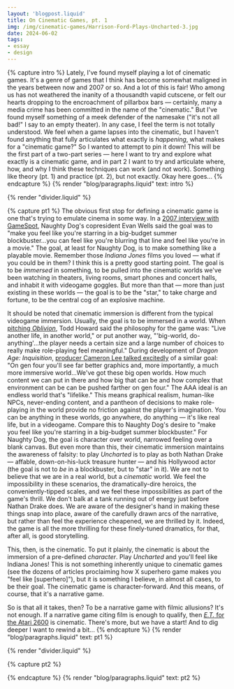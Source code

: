 ```yaml
---
layout: 'blogpost.liquid'
title: On Cinematic Games, pt. 1
img: /img/cinematic-games/Harrison-Ford-Plays-Uncharted-3.jpg
date: 2024-06-02
tags: 
- essay
- design
---
```


{% capture intro %}
Lately, I've found myself playing a lot of cinematic games. It's a genre of games that I think has become somewhat maligned in the years between now and 2007 or so. And a lot of this is fair! Who among us has not weathered the inanity of a thousandth vapid cutscene, or felt our hearts dropping to the encroachment of pillarbox bars — certainly, many a media crime has been committed in the name of the "cinematic." But I've found myself something of a meek defender of the namesake ("it's not all bad!" I say to an empty theater). In any case, I feel the term is not totally understood. We feel when a game lapses into the cinematic, but I haven't found anything that fully articulates what exactly is _happening_, what makes for a "cinematic game?" So I wanted to attempt to pin it down! This will be the first part of a two-part series — here I want to try and explore what exactly is a cinematic game, and in part 2 I want to try and articulate where, how, and why I think these techniques can work (and not work). Something like theory (pt. 1) and practice (pt. 2), but not exactly. Okay here goes...
{% endcapture %}
{% render "blog/paragraphs.liquid" text: intro %}

{% render "divider.liquid" %}

<!-- <div class="Blog-imageFullWidth">
    <img src="/img/cinematic-games/king-kong.jpg"></img>
</div>-->

{% capture pt1 %}
The obvious first stop for defining a cinematic game is one that's trying to emulate cinema in some way. In a <a href="https://www.gamespot.com/articles/qanda-naughty-dog-on-uncharted/1100-6181783/">2007 interview with GameSpot</a>, Naughty Dog's copresident Evan Wells said the goal was to "make you feel like you're starring in a big-budget summer blockbuster...you can feel like you're blurring that line and feel like you're in a movie." The goal, at least for Naughty Dog, is to make something like a playable movie. Remember those _Indiana Jones_ films you loved — what if you could be in them? I think this is a pretty good starting point. The goal is to be _immersed_ in something, to be pulled into the cinematic worlds we've been watching in theaters, living rooms, smart phones and concert halls, and inhabit it with videogame goggles. But more than that — more than just existing in these worlds — the goal is to be the "star," to take charge and fortune, to be the central cog of an explosive machine.

It should be noted that cinematic immersion is different from the typical videogame immersion. Usually, the goal is to be immersed in a world. When <a href="https://www.gamespot.com/articles/the-elder-scrolls-iv-oblivion-qanda-overview-character-development-fallout/1100-6111720/">pitching _Oblivion_</a>, Todd Howard said the philosophy for the game was: "Live another life, in another world," or put another way, "'big-world, do-anything'...the player needs a certain size and a large number of choices to really make role-playing feel meaningful." During development of _Dragon Age: Inquisition_, <a href="https://www.eurogamer.net/bioware-next-gen-dragon-age-inquisition-will-have-more-immersive-world">producer Cameron Lee talked excitedly</a> of a similar goal: "On gen four you'll see far better graphics and, more importantly, a much more immersive world...We've got these big open worlds. How much content we can put in there and how big that can be and how complex that environment can be can be pushed farther on gen four." The AAA ideal is an endless world that's "lifelike." This means graphical realism, human-like NPCs, never-ending content, and a pantheon of decisions to make role-playing in the world provide no friction against the player's imagination. You can be anything in these worlds, go anywhere, do anything — it's like real life, but in a videogame. Compare this to Naughty Dog's desire to "make you feel like you're starring in a big-budget summer blockbuster." For Naughty Dog, the goal is character over world, narrowed feeling over a blank canvas. But even more than this, their cinematic immersion maintains the awareness of falsity: to play _Uncharted_ is to play as both Nathan Drake — affable, down-on-his-luck treasure hunter — and his Hollywood actor (the goal is not to _be_ in a blockbuster, but to "star" in it). We are not to believe that we are in a real world, but a _cinematic_ world. We feel the impossibility in these scenarios, the dramatically-dire heroics, the conveniently-tipped scales, and we feel these impossibilities as part of the game's thrill. We don't balk at a tank running out of energy just before Nathan Drake does. We are aware of the designer's hand in making these things snap into place, aware of the carefully drawn arcs of the narrative, but rather than feel the experience cheapened, we are thrilled by it. Indeed, the game is all the more thrilling for these finely-tuned dramatics, for that, after all, is good storytelling.

This, then, is the cinematic. To put it plainly, the cinematic is about the immersion of a pre-defined _character_. Play _Uncharted_ and you'll feel like Indiana Jones! This is not something inherently unique to cinematic games (see the dozens of articles proclaiming how X superhero game makes you "feel like [superhero]"), but it is something I believe, in almost all cases, to be their goal. The cinematic game is character-forward. And this means, of course, that it's a narrative game.

So is that all it takes, then? To be a narrative game with filmic allusions? It's not enough. If a narrative game citing film is enough to qualify, then <a href="https://www.youtube.com/watch?v=CcYcX0wfJ_0">_E.T._ for the Atari 2600</a> is cinematic. There's more, but we have a start! And to dig deeper I want to rewind a bit...
{% endcapture %}
{% render "blog/paragraphs.liquid" text: pt1 %}

{% render "divider.liquid" %}

{% capture pt2 %}

{% endcapture %}
{% render "blog/paragraphs.liquid" text: pt2 %}



<!-- This is all well and good, but it doesn't give us a lot to go on. _How_ is that achieved? If simple allusion to a film is enough to make something "cinematic" then <a href="https://www.youtube.com/watch?v=CcYcX0wfJ_0">_E.T._ for the Atari 2600</a> is cinematic...In <a href="https://www.eurogamer.net/uncharted-drakes-fortune-first-impressions">a Eurogamer interviewer</a> leading up to its release, director Amy Hennig said that _Uncharted_ was going for "emotional realism." "Emotional realism," she says, "is about creating characters you can buy into as real, down-to-earth, authentic people. They're not over-drawn, over-the-top cartoon characters."  




{% render "divider.liquid" %}



To begin, it seems to me that the "cinematic" is about immersion of _character_. This stands in constrast to the traditional videogame fantasy of immersion in a world. When <a href="https://www.gamespot.com/articles/the-elder-scrolls-iv-oblivion-qanda-overview-character-development-fallout/1100-6111720/">pitching _Oblivion_</a>, Todd Howard said the philosophy for the game was: "Live another life, in another world," or put another way, "'big-world, do-anything'...the player needs a certain size and a large number of choices to really make role-playing feel meaningful." 

Hennig says _Uncharted_ is going for "emotional realism": "'Emotional realism is about creating characters you can buy into as real, down-to-earth, authentic people. They're not over-drawn, over-the-top cartoon characters,' says Hennig.
https://www.eurogamer.net/uncharted-drakes-fortune-first-impressions

Eurogamer review: "Uncharted seems to actively want to keep you immersed and entertained instead of wandering around cluelessly clicking or jumping on everything in the vain hope of it being the right path" "the game's ongoing narrative and action feeling like a sequence of vaguely connected set-pieces, most of the chapters in the game flow expertly into one another. At times, this carefully 'directed', orchestrated approach lets the action and adventure ebb and flow in pace, drama and atmosphere."
https://www.eurogamer.net/uncharted-drakes-fortune-review -->




<!-- 
outline: 

cinematic not clearly understood: what is it?

- in some ways i wonder if it's something of a misnomer. something is "cinematic" in the sense that tarvkosky is painterly, or nuri bilge ceylan is photographic (or ozu) -- perhaps Anthony Mann could be said to be like a draughtsman, with the focus on light and form, and so on and so forth

- about immersion of *character* rather than immersion of *place*

- prestige, spectacle

- plot (story games)

- control taken away
    - metagaming, to play the cinematic is to cede those possibilities and relinquish control, consent to it, etc
    - well played game, to play well is to do this (maybe mention in metal gear / 30 flights further down)

- cinematic as externalization of a character's internality, their psychology
    - linda hutcheon's tell, show, interact
    - showing feelings through lighting, or camera
    - closeness to the psychology of the character, which of course risks tension in how we view ourselves in our own play as the character

- uses camera, lighting, blocking, edits to convey the psychology of the character
    - Cyberpunk 2077 (blocking feels coreographed! even if it's not, blocking is deliberate to make for good composition; camera is restricted; movement is disabled; etc)

    - Beginner's Guide walking backwards: not cinematic because it doesn't give you anything about the character
    - other examples outside cinematic: architectural games (Hitman, Control)

    - interesting to note here that other media do this! even things like JJ Abrams lens flares are pointing explicitly at technical limitations of other media, Brian Eno essay on attachment to this, etc etc

    - also can note the corruption of form that happens here (close up, one take, these things lose their "meaning" when adapted)

- why make these games then?
    - the fact that they only begin to appear in the 90s tells us something about the reasons. for one visual fidelity of cinema can be recreated. for another a generation of creators self consciously making something as a "true work of art," borrowing cultural capital of film and trying to rub it off on something as culturally low and pitiable as a videogame.

    - take half life 2. in these scenes characters are going through things and feelings; games hesitant to externalize of declare what a character is feeling: supposed to be derived through play not story. but when making storytelling games this is difficult! unproductive tension between story and play in half life 2, imo. versus metal gear 5 where important story beats that inform everything surrounding it take control away from player.
        - also want to bring up arkham asylum -- standing and listening is boring! later, in arkham knight, when you turn and the scene changes, much better storytelling. here the drama is through play and interaction, which "justifies" keeping the player in control (there is something to do, to be gained, to play a part in!)
        - versus in half life 2 where you are "out of the scene" but are mysteriously left in control of your character. could of course argue that it's fun to stomp on their faces and run streaking in circles flailing wildly at wooden boxes while they're having a serious conversation! but i feel the game either needs to lean into that and emphasize the goofiness of the scenario, or else find a way to make play integral to the storytelling there, or else just use a cutscene! people use them for a reason, after all

- examples of cinematic games
    - Metal Gear 5. playing through cinematic could be called "theatrical" in the sense that its participatory, told through being a part of the play. But actually it's on rails. More like an interactive pre authored cinema scene. Here, the tension is not "can I perform this?" but rather "what will happen next?" By placing you the player as the central actor the screen's unraveling takes on new meaning: it's never clear when the game's control will give way to the player's and in this way a sense of play, ownership, and tension is created. Also well-played game idea here: playing this well is being in tune with what the game wants and consenting to play along. interesting to note that as the intro goes along the cinematic gives way to "gaminess." as you get more and more control of the character you feel less and less of the "cinematic" -- yet this is not to say the cinematic goes away

    - 30 flights line is more blurred: "what will happen next" is partnered with "can I perform this," but also the urgency of the scene, the drama will not work if you don't play your part well, and in this way performing well and "correctly" becomees part of the thrill, being a good actor and player within a play space whose success is reliant on something more than ourselves alone.

    - uncharted. "can i perform this" is much bigger question. all of these have their own qualities.

    - Cyberpunk 2077 scene

    - assassin's creed 2 opening.



when does the cinematic work / not work?

- when disruption is predictable, and serves a clear purpose, it's okay (Dark Souls: amps you up for a big fight, serves the drama!; versus Dragon's Dogma, which takes the life out of the scene, makes for awkward pacing, for me doesn't serve drama, or perhaps it's that the fight doesn't live up to the expectation which makes the whole thing feel a little limp and silly)

- when it's clear that what's being cinemafied is *better* cinemafied (Uncharted cutscenes, Assassin's Creed 2 intro, even Metal Gear 5 helicopter cutscene with Quiet taking control -- you don't ever have control of the scene and so it makes sense (though imo a little too long...))

- can bring up well played game again that the game should respect the player here as an autonomous agent! curious how to define when this works...

- you need to decide if your game is a story game or not a story game..........don't waste my time!! cutscenes better move the drama forward in some way! (Assinassin's Creed Odyssey)

- should still always serve the play. assassin's creed adapting filmic dialog to action, talking with Da Vinci in Venice and walking in a cirlce. West Wing




for something like Star Wars or Dragon's Dogma, these cut scenes eat up the scene's drama, AND the action in the cutscene is the action you'd do with gameplay -- in short, when i watch these cutscenes, i think, "i'd rather be playing this than watching this." compare to e.g. the snake scene in sekiro


-->